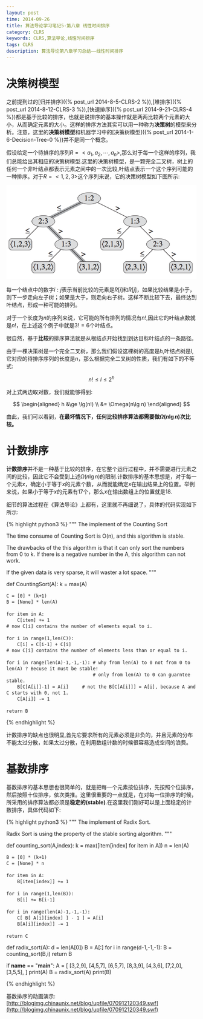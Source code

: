 ```yaml
---
layout: post
time: 2014-09-26
title: 算法导论学习笔记5-第八章 线性时间排序
category: CLRS
keywords: CLRS,算法导论,线性时间排序
tags: CLRS
description: 算法导论第八章学习总结——线性时间排序
---
```


# 决策树模型

之前提到过的[归并排序]({% post_url 2014-8-5-CLRS-2  %}),[堆排序]({% post_url 2014-8-12-CLRS-3 %}),[快速排序]({% post_url 2014-9-21-CLRS-4 %})都是基于比较的排序，也就是说排序的基本操作就是两两比较两个元素的大小，从而确定元素的大小。这样的排序方法其实可以用一种称为**决策树**的模型来分析。注意，这里的**决策树模型**和机器学习中的[决策树模型]({% post_url 2014-1-6-Decision-Tree-0 %})并不是同一个概念。

假设给定一个待排序的序列$R=<a_1,a_2,\cdots,a_n >$,那么对于每一个这样的序列，我们总能给出其相应的决策树模型.这里的决策树模型，是一颗完全二叉树，树上的任何一个非叶结点都表示元素之间中的一次比较,叶结点表示一个这个序列可能的一种排序。对于$R=<1,2,3>$这个序列来说，它的决策树模型如下图所示:

![](/assets/image/posts/2014-10-21-CLRS-5.png)

每一个结点中的数字$i:j$表示当前比较的元素是$R[i]$和$R[j]$，如果比较结果是小于，则下一步走向左子树；如果是大于，则走向右子树。这样不断比较下去，最终达到叶结点，形成一种可能的排列。

对于一个长度为$n$的序列来说，它可能的所有排列的情况有$n!$,因此它的叶结点数就是$n!$，在上述这个例子中就是$3!=6$个叶结点。

很自然，基于**比较**的排序算法就是从根结点开始找到到达目标叶结点的一条路径。

由于一棵决策树是一个完全二叉树，那么我们假设这棵树的高度是$h$,叶结点树是$l$,它对应的待排序序列的长度是$n$，那么根据完全二叉树的性质，我们有如下的不等式:

$$
n! \le l \le 2^h
$$

对上式两边取对数，我们就能够得到:

$$
\begin{aligned}
h &\ge \lg(n!) \\
&= \Omega(n\lg n)
\end{aligned}
$$

由此，我们可以看到，**在最坏情况下，任何比较排序算法都需要做$\Omega(n\lg n)$次比较。**

# 计数排序

**计数排序**并不是一种基于比较的排序，在它整个运行过程中，并不需要进行元素之间的比较，因此它不会受到上述$\Omega(n\lg n)$的限制.计数排序的基本思想是，对于每一个元素$x$，确定小于等于$x$的元素个数，从而就能确定$x$在输出结果上的位置。举例来说，如果小于等于$x$的元素有17个，那么$x$在输出数组上的位置就是18.

细节的算法过程在《算法导论》上都有，这里就不再细说了，具体的代码实现如下所示:


{% highlight python3 %}
"""
The implement of the Counting Sort

The time consume of Counting Sort is O(n), and this algorithm is stable.

The drawbacks of the this algorithm is that it can only sort the numbers from 0 to k. If there is a negative number in the A, this algorithm can not work.

If the given data is very sparse, it will waster a lot space.
"""

def CountingSort(A):
    k = max(A)

    C = [0] * (k+1)
    B = [None] * len(A)

    for item in A:
        C[item] += 1
    # now C[i] contains the number of elements equal to i.

    for i in range(1,len(C)):
        C[i] = C[i-1] + C[i]
    # now C[i] contains the number of elements less than or equal to i.

    for i in range(len(A)-1,-1,-1): # why from len(A) to 0 not from 0 to len(A) ? Becuse it must be stable!
                                    # only from len(A) to 0 can guarntee stable.
        B[C[A[i]]-1] = A[i]     # not the B[C[A[i]]] = A[i], because A and C starts with 0, not 1.
        C[A[i]] -= 1

    return B


{% endhighlight %}

计数排序的缺点也很明显,首先它要求所有的元素必须是非负的，并且元素的分布不能太过分散，如果太过分散，在利用数组计数的时候很容易造成空间的浪费。

# 基数排序

基数排序的基本思想也很简单的，就是把每一个元素按位排序，先按照个位排序，然后按照十位排序，依次类推。这里很重要的一点就是，在对每一位排序的时候，所采用的排序算法都必须是**稳定的(stable)**.在这里我们刚好可以是上面稳定的计数排序，具体代码如下:


{% highlight python3 %}
"""
The implement of Radix Sort.

Radix Sort is using the property of the stable sorting algorithm.
"""

def counting_sort(A,index):
    k = max([item[index] for item in A])
    n = len(A)

    B = [0] * (k+1)
    C = [None] * n

    for item in A:
        B[item[index]] += 1

    for i in range(1,len(B)):
        B[i] += B[i-1]

    for i in range(len(A)-1,-1,-1):
        C[ B[ A[i][index] ] - 1 ] = A[i]
        B[A[i][index]] -= 1

    return C

def radix_sort(A):
    d = len(A[0])
    B = A[:]
    for i in range(d-1,-1,-1):
        B = counting_sort(B,i)
    return B

if __name__ == "__main__":
    A = [
            [3,2,9],
            [4,5,7],
            [6,5,7],
            [8,3,9],
            [4,3,6],
            [7,2,0],
            [3,5,5],
    ]
    print(A)
    B = radix_sort(A)
    print(B)

{% endhighlight %}


基数排序的动画演示:[http://blogimg.chinaunix.net/blog/upfile/070912120349.swf](http://blogimg.chinaunix.net/blog/upfile/070912120349.swf)


